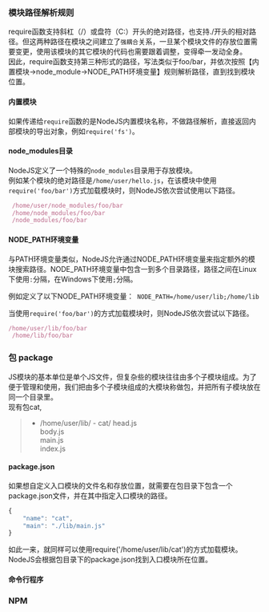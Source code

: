 
### 模块路径解析规则

require函数支持斜杠（/）或盘符（C:）开头的绝对路径，也支持./开头的相对路径。但这两种路径在模块之间建立了`强耦合`关系，一旦某个模块文件的存放位置需要变更，使用该模块的其它模块的代码也需要跟着调整，变得牵一发动全身。	
因此，require函数支持第三种形式的路径，写法类似于foo/bar，并依次按照【内置模块->node_module->NODE_PATH环境变量】规则解析路径，直到找到模块位置。

#### 内置模块

如果传递给`require`函数的是NodeJS内置模块名称，不做路径解析，直接返回内部模块的导出对象，例如`require('fs')`。

#### node_modules目录

NodeJS定义了一个特殊的`node_modules`目录用于存放模块。	
例如某个模块的绝对路径是`/home/user/hello.js`，在该模块中使用`require('foo/bar')`方式加载模块时，则NodeJS依次尝试使用以下路径。

```js
 /home/user/node_modules/foo/bar
 /home/node_modules/foo/bar
 /node_modules/foo/bar
```
#### NODE_PATH环境变量

与PATH环境变量类似，NodeJS允许通过NODE_PATH环境变量来指定额外的模块搜索路径。NODE_PATH环境变量中包含一到多个目录路径，路径之间在Linux下使用`:`分隔，在Windows下使用`;`分隔。

例如定义了以下NODE_PATH环境变量：` NODE_PATH=/home/user/lib;/home/lib`

当使用`require('foo/bar')`的方式加载模块时，则NodeJS依次尝试以下路径。

```js
/home/user/lib/foo/bar
 /home/lib/foo/bar
```

### 包 package
JS模块的基本单位是单个JS文件，但复杂些的模块往往由多个子模块组成。为了便于管理和使用，我们把由多个子模块组成的大模块称做包，并把所有子模块放在同一个目录里。    
现有包cat,
>- /home/user/lib/
    - cat/
        head.js     
        body.js     
        main.js     
        index.js        

#### package.json
如果想自定义入口模块的文件名和存放位置，就需要在包目录下包含一个package.json文件，并在其中指定入口模块的路径。
```js
{
    "name": "cat",
    "main": "./lib/main.js"
}
```
如此一来，就同样可以使用require('/home/user/lib/cat')的方式加载模块。NodeJS会根据包目录下的package.json找到入口模块所在位置。

#### 命令行程序

### NPM